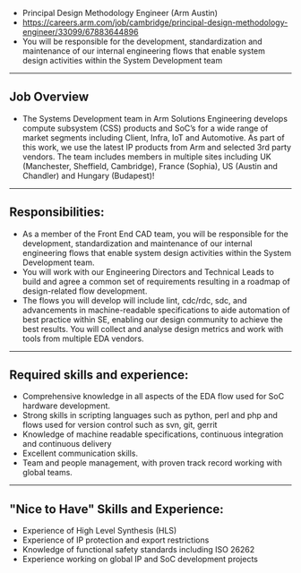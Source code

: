 * Principal Design Methodology Engineer (Arm Austin)
* https://careers.arm.com/job/cambridge/principal-design-methodology-engineer/33099/67883644896
* You will be responsible for the development, standardization and maintenance of our internal engineering flows that enable system design activities within the System Development team

---
## Job Overview
* The Systems Development team in Arm Solutions Engineering develops compute subsystem (CSS) products and SoC’s for a wide range of market segments including Client, Infra, IoT and Automotive. As part of this work, we use the latest IP products from Arm and selected 3rd party vendors. The team includes members in multiple sites including UK (Manchester, Sheffield, Cambridge), France (Sophia), US (Austin and Chandler) and Hungary (Budapest)!

---
## Responsibilities:
* As a member of the Front End CAD team, you will be responsible for the development, standardization and maintenance of our internal engineering flows that enable system design activities within the System Development team.
* You will work with our Engineering Directors and Technical Leads to build and agree a common set of requirements resulting in a roadmap of design-related flow development.
* The flows you will develop will include lint, cdc/rdc, sdc, and advancements in machine-readable specifications to aide automation of best practice within SE, enabling our design community to achieve the best results. You will collect and analyse design metrics and work with tools from multiple EDA vendors.

---
## Required skills and experience:
* Comprehensive knowledge in all aspects of the EDA flow used for SoC hardware development.
* Strong skills in scripting languages such as python, perl and php and flows used for version control such as svn, git, gerrit
* Knowledge of machine readable specifications, continuous integration and continuous delivery
* Excellent communication skills.
* Team and people management, with proven track record working with global teams.

---
## "Nice to Have" Skills and Experience:
* Experience of High Level Synthesis (HLS)
* Experience of IP protection and export restrictions
* Knowledge of functional safety standards including ISO 26262
* Experience working on global IP and SoC development projects

